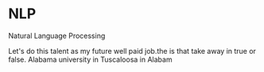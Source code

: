 # NLP
Natural Language Processing
  
Let's do this talent as my future well paid job.the
is that take away
in true or false. 
Alabama university in Tuscaloosa in Alabam
